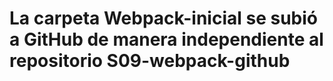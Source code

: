 # La carpeta Webpack-inicial se subió a GitHub de manera independiente al repositorio S09-webpack-github
